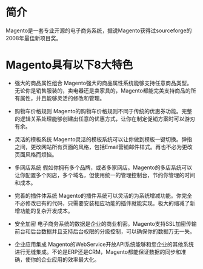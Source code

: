 # 简介
  Magento是一套专业开源的电子商务系统，据说Magento获得过sourceforge的2008年最佳新项目奖。
  
# Magento具有以下8大特色
  
  * 强大的商品属性组合
   Magento强大的商品属性系统能够支持任意商品类型。无论你是销售服装的，卖电器还是卖家具的，Magento都能完美支持商品的所有属性，并且能够灵活的修改和管理。

  * 购物车价格规则
  Magento的购物车价格规则不同于传统的优惠券功能。完整的逻辑关系处理能够创建出任意的优惠方式，让你在制定促销方案时可以游刃有余。

  * 灵活的模板系统
  Magento灵活的模板系统可以让你做到模板一键切换。弹指之间，更改网站所有页面的风格，包括Email营销邮件样式。再也不必为更改页面风格而烦恼。

  * 多网店系统
  假如你拥有多个品牌，或者多家网店。Magento的多店系统可以让你配置多个网店，多个域名，但使用统一的管理控制台，节约你管理的时间和成本。

  * 完善的插件体系统
  Magento的插件系统可以灵活的为系统增减功能。你完全不必修改已有的代码，只需要安装相应功能的插件就能实现。极大的缩减了新增功能的复杂开发成本。

  * 安全加密
  电子商务系统的数据是企业的商业机密。Magento支持SSL加密传输前台和后台数据并且支持后台权限的分级控制，可以确保你的数据万无一失。  

  * 企业应用集成
  Magento的WebService开放API系统能够和您企业的其他系统进行无缝集成。不论是ERP还是CRM，Magento都能保证数据的同步和准确，使你的企业应用的效率最大化。







